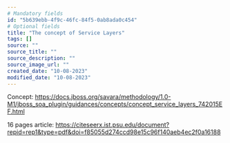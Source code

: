 ```yaml
---
# Mandatory fields
id: "5b639ebb-4f9c-46fc-84f5-0ab8ada0c454"
# Optional fields
title: "The concept of Service Layers"
tags: []
source: ""
source_title: ""
source_description: ""
source_image_url: ""
created_date: "10-08-2023"
modified_date: "10-08-2023"
---
```

Concept: https://docs.jboss.org/savara/methodology/1.0-M1/jboss_soa_plugin/guidances/concepts/concept_service_layers_742015EF.html

16 pages article: https://citeseerx.ist.psu.edu/document?repid=rep1&type=pdf&doi=f85055d274ccd98e15c96f140aeb4ec2f0a16188